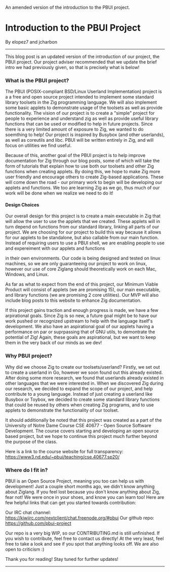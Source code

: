 An amended version of the introduction to the PBUI project.
# Introduction to the PBUI Project 

By elopez7 and jcharbon

----

This blog post is an updated version of the introduction of our project, the PBUI project. Our project adviser recommended
that we update the brief intro we had previously given, so that is precisely what is below!

### What is the PBUI project?

The PBUI (POSIX-compliant BSD/Linux Userland Implementation) project is a a free and open source project intended
to implement some standard library toolsets in the Zig programming language. We will also implement some basic applets
to demonstrate usage of the toolsets as well as provide functionality. The vision of our project is to create a "simple"
project for people to experience and understand zig as well as provide useful library functions that can be used or modified to help
in future projects. Since there is a very limited amount of exposure to Zig, we wanted to do soemthing to help! Our project is
inspired by Busybox (and other userlands), as well as coreutils and libc. PBUI will be written entirely in Zig, and will focus on
utilities we find useful.

Because of this, another goal of the PBUI project is to help improve documentation for Zig through our blog posts, some of which
will take the form of tutorials that explain how to use both our toolsets and other Zig functions when creating applets.
By doing this, we hope to make Zig more user friendly and encourage others to create Zig-based applications. These will
come down the road - our primary work to begin will be developing our applets and functions. We too are learning Zig as we go, thus
much of our work will be done when we realize we need to do it!

#### Design Choices

Our overall design for this project is to create a main executable in Zig that will allow the user to use the applets that we
created. These applets will in turn depend on functions from our standard library, linking all parts of our project. We are choosing
for our project to build this way because it allows for our applets to be standalone, but also callable from our main function.
Instead of requiring users to use a PBUI shell, we are enabling people to use and expereiment with our applets and functions

in their own environments. Our code is being designed and tested on linux machines, so we are only guaranteeing our project
to work on linux, however our use of core Ziglang should theoretically work on each Mac, Windows, and Linux.

As far as what to expect from the end of this project, our Minimum Viable Product will consist of applets (we are promising
15), our main executable, and library functions (we are promising 2 core utilities). Our MVP will also include blog
posts to this website to enhance Zig documentation.

If this project gains traction and enough progress is made, we have a few arpirational goals. Since Zig is so new, a future goal
might be to have our work pushed or recognized upstream to help with the language itself's development. We also have an
aspirational goal of our applets having a performance on par or suprpassing that of GNU utils, to demontrate the potential
of Zig! Again, these goals are aspirational, but we want to keep them in the very back of our minds as we dev!

### Why PBUI project?

Why did we choose Zig to create our toolsets/userland? Firstly, we set out to create a userland in Go, however we soon
found out this already existed. After doing some more research, we found that userlands already existed in other languages
that we were interested in. When we discovered Zig during our research, we decided to expand the scope of our project, and
help contribute to a young language. Instead of just creating a userland like Busybox or Toybox, we decided to create some
standard library functions that could be reused by others when creating Zig programs, and to use applets to demonstrate the
functionality of our toolset.

It should additionally be noted that this project was created as a part of the University of Notre Dame Course CSE 40677 - Open
Source Software Development. The course covers starting and developing an open source based project, but we hope to continue this
project much further beyond the purpose of the class.

Here is a link to the course website for full transparency: https://www3.nd.edu/~pbui/teaching/cse.40677.sp20/

### Where do I fit in?

PBUI is an Open Source Project, meaning you too can help us with development! Just a couple short months ago, we didn't know
anything about Ziglang. If you feel lost because you don't know anything about Zig, fear not! We were once in your shoes, and
know you can learn too! Here are few helpful links that can get you started towards contribution:

Our IRC chat channel: https://kiwiirc.com/nextclient/chat.freenode.org/#pbui
Our github repo: https://github.com/pbui-project

Our repo is a very big WIP, so our CONTRIBUTING.md is still unfinished. If you wish to contribute, feel free to contact
us directly! At the very least, feel free to take a look and see if you spot that anything looks off. We are also open
to criticism :)

Thank you for reading! Stay tuned for further updates!

----
